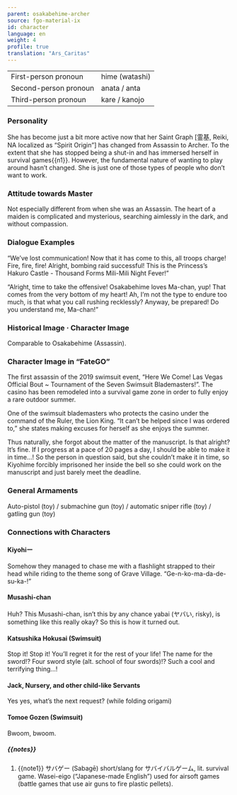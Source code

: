 ```yaml
---
parent: osakabehime-archer
source: fgo-material-ix
id: character
language: en
weight: 4
profile: true
translation: "Ars_Caritas"
---
```


<table>
  <tr><td>First-person pronoun</td><td>hime (watashi)</td></tr>
  <tr><td>Second-person pronoun</td><td>anata / anta</td></tr>
  <tr><td>Third-person pronoun</td><td>kare / kanojo</td></tr>
</table>

### Personality

She has become just a bit more active now that her Saint Graph [霊基, Reiki, NA localized as “Spirit Origin”] has changed from Assassin to Archer. To the extent that she has stopped being a shut-in and has immersed herself in survival games{{n1}}. However, the fundamental nature of wanting to play around hasn’t changed. She is just one of those types of people who don’t want to work.

### Attitude towards Master

Not especially different from when she was an Assassin. The heart of a maiden is complicated and mysterious, searching aimlessly in the dark, and without compassion.

### Dialogue Examples

“We’ve lost communication! Now that it has come to this, all troops charge! Fire, fire, fire! Alright, bombing raid successful! This is the Princess’s Hakuro Castle - Thousand Forms Mili-Mili Night Fever!”

“Alright, time to take the offensive! Osakabehime loves Ma-chan, yup! That comes from the very bottom of my heart! Ah, I’m not the type to endure too much, is that what you call rushing recklessly? Anyway, be prepared! Do you understand me, Ma-chan!”

### Historical Image · Character Image

Comparable to Osakabehime (Assassin).

### Character Image in “FateGO”

The first assassin of the 2019 swimsuit event,
“Here We Come! Las Vegas Official Bout ~ Tournament of the Seven Swimsuit Blademasters!”.
The casino has been remodeled into a survival game zone in order to fully enjoy a rare outdoor summer.

One of the swimsuit blademasters who protects the casino under the command of the Ruler, the Lion King.
“It can’t be helped since I was ordered to,” she states making excuses for herself as she enjoys the summer.

Thus naturally, she forgot about the matter of the manuscript.
Is that alright? It’s fine. If I progress at a pace of 20 pages a day, I should be able to make it in time…!
So the person in question said, but she couldn’t make it in time, so Kiyohime forcibly imprisoned her inside the bell so she could work on the manuscript and just barely meet the deadline.

### General Armaments

Auto-pistol (toy) / submachine gun (toy) / automatic sniper rifle (toy) / gatling gun (toy)

### Connections with Characters

#### Kiyohiー

Somehow they managed to chase me with a flashlight strapped to their head while riding to the theme song of Grave Village.
“Ge-n-ko-ma-da-de-su-ka-!”

#### Musashi-chan

Huh? This Musashi-chan, isn’t this by any chance yabai (ヤバい, risky), is something like this really okay? So this is how it turned out.

#### Katsushika Hokusai (Swimsuit)

Stop it! Stop it! You’ll regret it for the rest of your life!
The name for the sword!? Four sword style (alt. school of four swords)!? Such a cool and terrifying thing…!

#### Jack, Nursery, and other child-like Servants

Yes yes, what’s the next request? (while folding origami)

#### Tomoe Gozen (Swimsuit)

Bwoom, bwoom.

##### {{notes}}

1. {{note1}} サバゲー (Sabagē) short/slang for サバイバルゲーム, lit. survival game. Wasei-eigo (“Japanese-made English”) used for airsoft games (battle games that use air guns to fire plastic pellets).
